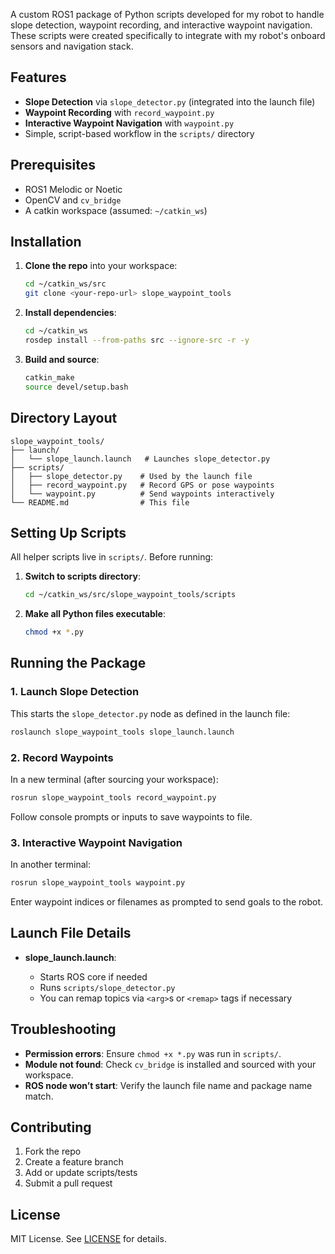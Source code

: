 A custom ROS1 package of Python scripts developed for my robot to handle slope detection, waypoint recording, and interactive waypoint navigation. These scripts were created specifically to integrate with my robot's onboard sensors and navigation stack.

## Features

* **Slope Detection** via `slope_detector.py` (integrated into the launch file)
* **Waypoint Recording** with `record_waypoint.py`
* **Interactive Waypoint Navigation** with `waypoint.py`
* Simple, script-based workflow in the `scripts/` directory

## Prerequisites

* ROS1 Melodic or Noetic
* OpenCV and `cv_bridge`
* A catkin workspace (assumed: `~/catkin_ws`)

## Installation

1. **Clone the repo** into your workspace:

   ```bash
   cd ~/catkin_ws/src
   git clone <your-repo-url> slope_waypoint_tools
   ```
2. **Install dependencies**:

   ```bash
   cd ~/catkin_ws
   rosdep install --from-paths src --ignore-src -r -y
   ```
3. **Build and source**:

   ```bash
   catkin_make
   source devel/setup.bash
   ```

## Directory Layout

```
slope_waypoint_tools/
├── launch/
│   └── slope_launch.launch   # Launches slope_detector.py
├── scripts/
│   ├── slope_detector.py    # Used by the launch file
│   ├── record_waypoint.py   # Record GPS or pose waypoints
│   └── waypoint.py          # Send waypoints interactively
└── README.md                # This file
```

## Setting Up Scripts

All helper scripts live in `scripts/`. Before running:

1. **Switch to scripts directory**:

   ```bash
   cd ~/catkin_ws/src/slope_waypoint_tools/scripts
   ```
2. **Make all Python files executable**:

   ```bash
   chmod +x *.py
   ```

## Running the Package

### 1. Launch Slope Detection

This starts the `slope_detector.py` node as defined in the launch file:

```bash
roslaunch slope_waypoint_tools slope_launch.launch
```

### 2. Record Waypoints

In a new terminal (after sourcing your workspace):

```bash
rosrun slope_waypoint_tools record_waypoint.py
```

Follow console prompts or inputs to save waypoints to file.

### 3. Interactive Waypoint Navigation

In another terminal:

```bash
rosrun slope_waypoint_tools waypoint.py
```

Enter waypoint indices or filenames as prompted to send goals to the robot.

## Launch File Details

* **slope\_launch.launch**:

  * Starts ROS core if needed
  * Runs `scripts/slope_detector.py`
  * You can remap topics via `<arg>`s or `<remap>` tags if necessary

## Troubleshooting

* **Permission errors**: Ensure `chmod +x *.py` was run in `scripts/`.
* **Module not found**: Check `cv_bridge` is installed and sourced with your workspace.
* **ROS node won’t start**: Verify the launch file name and package name match.

## Contributing

1. Fork the repo
2. Create a feature branch
3. Add or update scripts/tests
4. Submit a pull request

## License

MIT License. See [LICENSE](LICENSE) for details.
